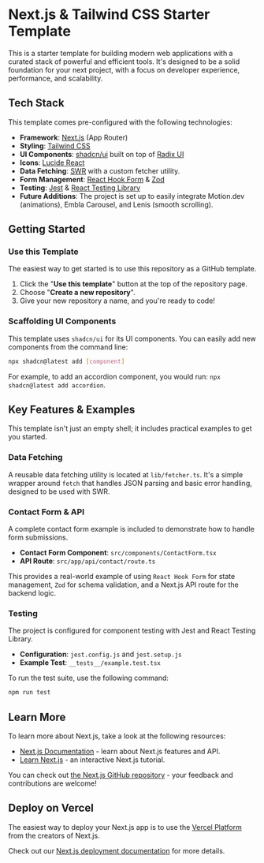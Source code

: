 # Next.js & Tailwind CSS Starter Template

This is a starter template for building modern web applications with a curated stack of powerful and efficient tools. It's designed to be a solid foundation for your next project, with a focus on developer experience, performance, and scalability.

## Tech Stack

This template comes pre-configured with the following technologies:

- **Framework**: [Next.js](https://nextjs.org/) (App Router)
- **Styling**: [Tailwind CSS](https://tailwindcss.com/)
- **UI Components**: [shadcn/ui](https://ui.shadcn.com/) built on top of [Radix UI](https://www.radix-ui.com/)
- **Icons**: [Lucide React](https://lucide.dev/)
- **Data Fetching**: [SWR](https://swr.vercel.app/) with a custom fetcher utility.
- **Form Management**: [React Hook Form](https://react-hook-form.com/) & [Zod](https://zod.dev/)
- **Testing**: [Jest](https://jestjs.io/) & [React Testing Library](https://testing-library.com/)
- **Future Additions**: The project is set up to easily integrate Motion.dev (animations), Embla Carousel, and Lenis (smooth scrolling).

## Getting Started

### Use this Template

The easiest way to get started is to use this repository as a GitHub template.

1.  Click the "**Use this template**" button at the top of the repository page.
2.  Choose "**Create a new repository**".
3.  Give your new repository a name, and you're ready to code!

### Scaffolding UI Components

This template uses `shadcn/ui` for its UI components. You can easily add new components from the command line:

```bash
npx shadcn@latest add [component]
```

For example, to add an accordion component, you would run: `npx shadcn@latest add accordion`.

## Key Features & Examples

This template isn't just an empty shell; it includes practical examples to get you started.

### Data Fetching

A reusable data fetching utility is located at `lib/fetcher.ts`. It's a simple wrapper around `fetch` that handles JSON parsing and basic error handling, designed to be used with SWR.

### Contact Form & API

A complete contact form example is included to demonstrate how to handle form submissions.

-   **Contact Form Component**: `src/components/ContactForm.tsx`
-   **API Route**: `src/app/api/contact/route.ts`

This provides a real-world example of using `React Hook Form` for state management, `Zod` for schema validation, and a Next.js API route for the backend logic.

### Testing

The project is configured for component testing with Jest and React Testing Library.

-   **Configuration**: `jest.config.js` and `jest.setup.js`
-   **Example Test**: `__tests__/example.test.tsx`

To run the test suite, use the following command:

```bash
npm run test
```

## Learn More

To learn more about Next.js, take a look at the following resources:

- [Next.js Documentation](https://nextjs.org/docs) - learn about Next.js features and API.
- [Learn Next.js](https://nextjs.org/learn) - an interactive Next.js tutorial.

You can check out [the Next.js GitHub repository](https://github.com/vercel/next.js) - your feedback and contributions are welcome!

## Deploy on Vercel

The easiest way to deploy your Next.js app is to use the [Vercel Platform](https://vercel.com/new?utm_medium=default-template&filter=next.js&utm_source=create-next-app&utm_campaign=create-next-app-readme) from the creators of Next.js.

Check out our [Next.js deployment documentation](https://nextjs.org/docs/app/building-your-application/deploying) for more details.
